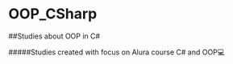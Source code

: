 # OOP_CSharp
##Studies about OOP in C#
<br>

#####Studies created with focus on Alura course C# and OOP💻

